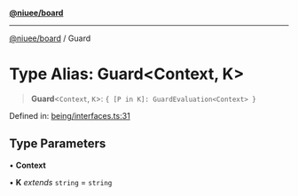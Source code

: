 [**@niuee/board**](../README.md)

***

[@niuee/board](../globals.md) / Guard

# Type Alias: Guard\<Context, K\>

> **Guard**\<`Context`, `K`\>: `{ [P in K]: GuardEvaluation<Context> }`

Defined in: [being/interfaces.ts:31](https://github.com/niuee/board/blob/d74620e4e63da3004adfc7105b7f1136fce9577c/src/being/interfaces.ts#L31)

## Type Parameters

• **Context**

• **K** *extends* `string` = `string`
